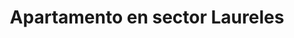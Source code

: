 ---
title: Apartamento en sector Laureles
description: Se renta acogedor apartamento amoblado en sector Laureles con un área de 70 m2, estrato 5, cerca al éxito. 2 habitación con camas dobles, con baño en habitación principal y baño social, cocina totalmente amoblada, WIFI, televisión Smart TV. Con balcon.
address: Carrera 83, calle 33E
area: 70
stratum: 5
bedrooms: 4
beds: 2
bathrooms: 2
kitchen: 1
kitchenFurnished: true
wifi: true
tv: true
tvType: Smart TV
propertyImages:
- image: ./drawing-room.jpg
  altText: Habitación con 1 cama
- image: ./kitchen.jpg
  altText: Habitación con 2 camas
featured: true
featuredImage: ./drawing-room.jpg
featuredImageAltText: Habitación con 1 cama
slug: apto-sector-laureles-carrera-79-calle-11
---